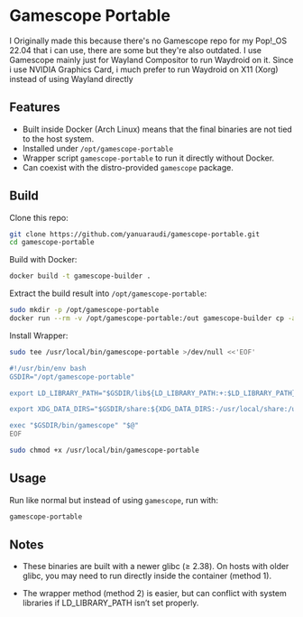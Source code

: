# Gamescope Portable

I Originally made this because there's no Gamescope repo for my Pop!_OS 22.04 that i can use, there are some but they're also outdated. I use Gamescope mainly just for Wayland Compositor to run Waydroid on it. Since i use NVIDIA Graphics Card, i much prefer to run Waydroid on X11 (Xorg) instead of using Wayland directly

## Features
- Built inside Docker (Arch Linux) means that the final binaries are not tied to the host system.
- Installed under `/opt/gamescope-portable`
- Wrapper script `gamescope-portable` to run it directly without Docker.
- Can coexist with the distro-provided `gamescope` package.

## Build

Clone this repo:

```bash
git clone https://github.com/yanuaraudi/gamescope-portable.git
cd gamescope-portable
```

Build with Docker:
```bash
docker build -t gamescope-builder .
```

Extract the build result into ```/opt/gamescope-portable```:
```bash
sudo mkdir -p /opt/gamescope-portable
docker run --rm -v /opt/gamescope-portable:/out gamescope-builder cp -a /appdir/* /out/
```

Install Wrapper:
```bash
sudo tee /usr/local/bin/gamescope-portable >/dev/null <<'EOF'

#!/usr/bin/env bash
GSDIR="/opt/gamescope-portable"

export LD_LIBRARY_PATH="$GSDIR/lib${LD_LIBRARY_PATH:+:$LD_LIBRARY_PATH}"

export XDG_DATA_DIRS="$GSDIR/share:${XDG_DATA_DIRS:-/usr/local/share:/usr/share}"

exec "$GSDIR/bin/gamescope" "$@"
EOF
```
```bash
sudo chmod +x /usr/local/bin/gamescope-portable
```

## Usage

Run like normal but instead of using ```gamescope```, run with:
```bash
gamescope-portable
```

## Notes

- These binaries are built with a newer glibc (≥ 2.38).
On hosts with older glibc, you may need to run directly inside the container (method 1).

- The wrapper method (method 2) is easier, but can conflict with system libraries if LD_LIBRARY_PATH isn’t set properly.